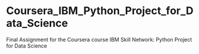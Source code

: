 # Coursera_IBM_Python_Project_for_Data_Science
Final Assignment for the Coursera course IBM Skill Network: Python Project for Data Science

